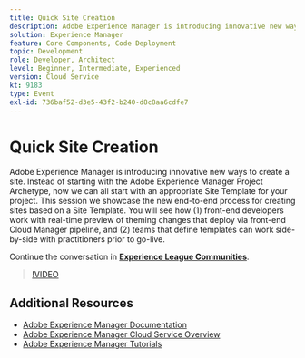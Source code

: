 ```yaml
---
title: Quick Site Creation
description: Adobe Experience Manager is introducing innovative new ways to create a site. Instead of starting with the Adobe Experience Manager Project Archetype, now we can all start with an appropriate Site Template for your project. This session we showcase the new end-to-end process for creating sites based on a Site Template. You will see how (1) front-end developers work with real-time preview of theming changes that deploy via front-end Cloud Manager pipeline, and (2) teams that define templates can work side-by-side with practitioners prior to go-live.
solution: Experience Manager
feature: Core Components, Code Deployment
topic: Development
role: Developer, Architect
level: Beginner, Intermediate, Experienced
version: Cloud Service
kt: 9183
type: Event
exl-id: 736baf52-d3e5-43f2-b240-d8c8aa6cdfe7
---
```

# Quick Site Creation

Adobe Experience Manager is introducing innovative new ways to create a site. Instead of starting with the Adobe Experience Manager Project Archetype, now we can all start with an appropriate Site Template for your project. This session we showcase the new end-to-end process for creating sites based on a Site Template. You will see how (1) front-end developers work with real-time preview of theming changes that deploy via front-end Cloud Manager pipeline, and (2) teams that define templates can work side-by-side with practitioners prior to go-live.

Continue the conversation in **[Experience League Communities](https://adobe.ly/2Y4sJMf)**.

>[!VIDEO](https://video.tv.adobe.com/v/337721/?quality=12&learn=on&hidetitle=true)

## Additional Resources

- [Adobe Experience Manager Documentation](https://experienceleague.adobe.com/docs/experience-manager-cloud-service.html)
- [Adobe Experience Manager Cloud Service Overview](https://experienceleague.adobe.com/docs/experience-manager-cloud-service/overview/home.html)
- [Adobe Experience Manager Tutorials](https://experienceleague.adobe.com/docs/experience-manager-tutorials.html)
